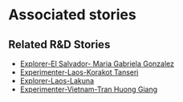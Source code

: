 # Associated stories

<!-- !!DO NOT REMOVE!! start autogenerated hyperlinks -->
## Related R&D Stories
- [Explorer\-El Salvador\- Maria Gabriela Gonzalez](/stories/?doc=Explorers_SLV)
- [Experimenter\-Laos\-Korakot Tanseri](/stories/?doc=Experimenters_LAO)
- [Explorer\-Laos\-Lakuna](/stories/?doc=Explorers_LAO)
- [Experimenter\-Vietnam\-Tran Huong Giang ](/stories/?doc=Experimenters_VNM)
<!-- !!DO NOT REMOVE!! end autogenerated hyperlinks -->